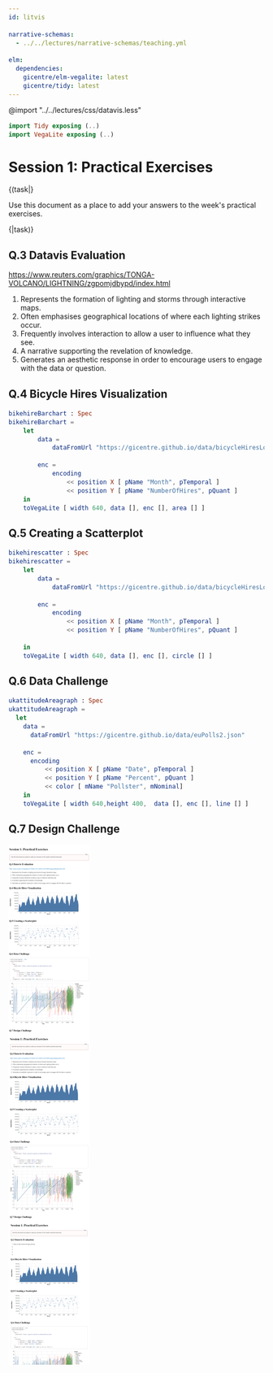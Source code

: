 ```yaml
---
id: litvis

narrative-schemas:
  - ../../lectures/narrative-schemas/teaching.yml

elm:
  dependencies:
    gicentre/elm-vegalite: latest
    gicentre/tidy: latest
---
```


@import "../../lectures/css/datavis.less"

```elm {l=hidden}
import Tidy exposing (..)
import VegaLite exposing (..)
```

<!-- Everything above this line should probably be left untouched. -->

# Session 1: Practical Exercises

{(task|}

Use this document as a place to add your answers to the week's practical exercises.

{|task)}

## Q.3 Datavis Evaluation

https://www.reuters.com/graphics/TONGA-VOLCANO/LIGHTNING/zgpomjdbypd/index.html

1. Represents the formation of lighting and storms through interactive maps.
2. Often emphasises geographical locations of where each lighting strikes occur.
3. Frequently involves interaction to allow a user to influence what they see.
4. A narrative supporting the revelation of knowledge.
5. Generates an aesthetic response in order to encourage users to engage with the data or question.

## Q.4 Bicycle Hires Visualization

```elm { v}
bikehireBarchart : Spec
bikehireBarchart =
    let
        data =
            dataFromUrl "https://gicentre.github.io/data/bicycleHiresLondon.csv"

        enc =
            encoding
                << position X [ pName "Month", pTemporal ]
                << position Y [ pName "NumberOfHires", pQuant ]
    in
    toVegaLite [ width 640, data [], enc [], area [] ]
```

## Q.5 Creating a Scatterplot

```elm { v}
bikehirescatter : Spec
bikehirescatter =
    let
        data =
            dataFromUrl "https://gicentre.github.io/data/bicycleHiresLondon.csv"

        enc =
            encoding
                << position X [ pName "Month", pTemporal ]
                << position Y [ pName "NumberOfHires", pQuant ]

    in
    toVegaLite [ width 640, data [], enc [], circle [] ]
```

## Q.6 Data Challenge

```elm {l v}
ukattitudeAreagraph : Spec
ukattitudeAreagraph =
  let
    data =
      dataFromUrl "https://gicentre.github.io/data/euPolls2.json"

    enc =
      encoding
          << position X [ pName "Date", pTemporal ]
          << position Y [ pName "Percent", pQuant ]
          << color [ mName "Pollster", mNominal]
    in
    toVegaLite [ width 640,height 400,  data [], enc [], line [] ]
```

## Q.7 Design Challenge

![image caption](practicalExercises.png)

